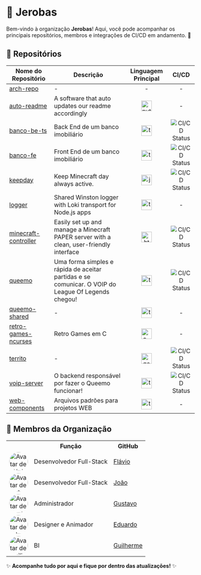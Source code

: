 # 🏢 Jerobas

Bem-vindo à organização **Jerobas**! Aqui, você pode acompanhar os principais repositórios, membros e integrações de CI/CD em andamento. 🚀

## 🌟 Repositórios

[//]: # ()

| Nome do Repositório | Descrição | Linguagem Principal | CI/CD |
| --- | --- | :---: | :---: |
| [arch-repo](https://github.com/jerobas/arch-repo) | - | - | - |
| [auto-readme](https://github.com/jerobas/auto-readme) | A software that auto updates our readme accordingly | <img src="https://cdn.jsdelivr.net/gh/devicons/devicon@latest/icons/python/python-plain.svg" alt="python-icon" style="width: 28px; height: 28px;" /> | - |
| [banco-be-ts](https://github.com/jerobas/banco-be-ts) | Back End de um banco imobiliário | <img src="https://cdn.jsdelivr.net/gh/devicons/devicon@latest/icons/typescript/typescript-plain.svg" alt="typescript-icon" style="width: 28px; height: 28px;" /> | ![CI/CD Status](https://img.shields.io/github/actions/workflow/status/jerobas/banco-be-ts/release.yml?branch=master) |
| [banco-fe](https://github.com/jerobas/banco-fe) | Front End de um banco imobiliário | <img src="https://cdn.jsdelivr.net/gh/devicons/devicon@latest/icons/typescript/typescript-plain.svg" alt="typescript-icon" style="width: 28px; height: 28px;" /> | ![CI/CD Status](https://img.shields.io/github/actions/workflow/status/jerobas/banco-fe/release.yml?branch=master) |
| [keepday](https://github.com/jerobas/keepday) | Keep Minecraft day always active. | <img src="https://cdn.jsdelivr.net/gh/devicons/devicon@latest/icons/java/java-plain.svg" alt="java-icon" style="width: 28px; height: 28px;" /> | ![CI/CD Status](https://img.shields.io/github/actions/workflow/status/jerobas/keepday/release.yml?branch=main) |
| [logger](https://github.com/jerobas/logger) | Shared Winston logger with Loki transport for Node.js apps | <img src="https://cdn.jsdelivr.net/gh/devicons/devicon@latest/icons/typescript/typescript-plain.svg" alt="typescript-icon" style="width: 28px; height: 28px;" /> | - |
| [minecraft-controller](https://github.com/jerobas/minecraft-controller) | Easily set up and manage a Minecraft PAPER server with a clean, user-friendly interface | <img src="https://cdn.jsdelivr.net/gh/devicons/devicon@latest/icons/html5/html5-plain.svg" alt="html5-icon" style="width: 28px; height: 28px;" /> | ![CI/CD Status](https://img.shields.io/github/actions/workflow/status/jerobas/minecraft-controller/release.yml?branch=main) |
| [queemo](https://github.com/jerobas/queemo) | Uma forma simples e rápida de aceitar partidas e se comunicar. O VOIP do League Of Legends chegou! | <img src="https://cdn.jsdelivr.net/gh/devicons/devicon@latest/icons/typescript/typescript-plain.svg" alt="typescript-icon" style="width: 28px; height: 28px;" /> | ![CI/CD Status](https://img.shields.io/github/actions/workflow/status/jerobas/queemo/release.yml?branch=master) |
| [queemo-shared](https://github.com/jerobas/queemo-shared) | - | <img src="https://cdn.jsdelivr.net/gh/devicons/devicon@latest/icons/typescript/typescript-plain.svg" alt="typescript-icon" style="width: 28px; height: 28px;" /> | - |
| [retro-games-ncurses](https://github.com/jerobas/retro-games-ncurses) | Retro Games em C | <img src="https://cdn.jsdelivr.net/gh/devicons/devicon@latest/icons/c/c-plain.svg" alt="c-icon" style="width: 28px; height: 28px;" /> | - |
| [territo](https://github.com/jerobas/territo) | - | <img src="https://cdn.jsdelivr.net/gh/devicons/devicon@latest/icons/go/go-plain.svg" alt="go-icon" style="width: 28px; height: 28px;" /> | ![CI/CD Status](https://img.shields.io/github/actions/workflow/status/jerobas/territo/release.yml?branch=main) |
| [voip-server](https://github.com/jerobas/voip-server) | O backend responsável por fazer o Queemo funcionar! | <img src="https://cdn.jsdelivr.net/gh/devicons/devicon@latest/icons/typescript/typescript-plain.svg" alt="typescript-icon" style="width: 28px; height: 28px;" /> | ![CI/CD Status](https://img.shields.io/github/actions/workflow/status/jerobas/voip-server/release.yml?branch=master) |
| [web-components](https://github.com/jerobas/web-components) | Arquivos padrões para projetos WEB  | <img src="https://cdn.jsdelivr.net/gh/devicons/devicon@latest/icons/typescript/typescript-plain.svg" alt="typescript-icon" style="width: 28px; height: 28px;" /> | - |


[//]: # ()

## 👥 Membros da Organização

<table>
  <tr>
    <th></th>
    <th>Função</th>
    <th>GitHub</th>
  </tr>
  <tr>
    <td>
      <img src="https://github.com/flaviozno.png" alt="Avatar de Flávio" style="width: 50px; height: 50px; border-radius: 50%;" /> 
    </td>
    <td>Desenvolvedor Full-Stack</td>
    <td><a href="https://github.com/flaviozno">Flávio</a></td>
  </tr>
  <tr>
    <td>
      <img src="https://github.com/Jaonolo.png" alt="Avatar de João" style="width: 50px; height: 50px; border-radius: 50%;" /> 
    </td>
    <td>Desenvolvedor Full-Stack</td>
    <td><a href="https://github.com/Jaonolo">João</a></td>
  </tr>
  <tr>
    <td>
      <img src="https://github.com/GustavoDAB.png" alt="Avatar de Gustavo" style="width: 50px; height: 50px; border-radius: 50%;" /> 
    </td>
    <td>Administrador</td>
    <td><a href="https://github.com/GustavoDAB">Gustavo</a></td>
  </tr>
  <tr>
    <td>
      <img src="https://github.com/Shuduardo.png" alt="Avatar de Eduardo" style="width: 50px; height: 50px; border-radius: 50%;" /> 
    </td>
    <td>Designer e Animador</td>
    <td><a href="https://github.com/Shuduardo">Eduardo</a></td>
  </tr>
  <tr>
    <td>
      <img src="https://github.com/suzukino323.png" alt="Avatar de Guilherme" style="width: 50px; height: 50px; border-radius: 50%;" /> 
    </td>
    <td>BI</td>
    <td><a href="https://github.com/suzukino323">Guilherme</a></td>
  </tr>
</table>

✨ **Acompanhe tudo por aqui e fique por dentro das atualizações!** ✨